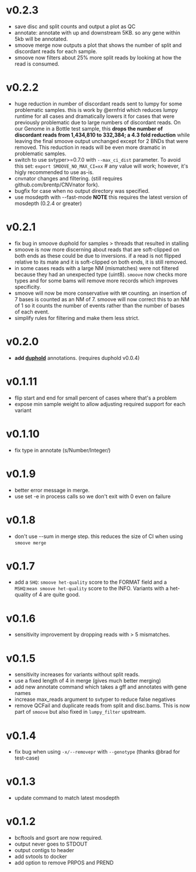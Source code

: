 v0.2.3
======
+ save disc and split counts and output a plot as QC
+ annotate: annotate with up and downstream 5KB. so any gene within 5kb will be annotated.
+ smoove merge now outputs a plot that shows the number of split and discordant reads for each sample.
+ smoove now filters about 25% more split reads by looking at how the read is consumed.

v0.2.2
======
+ huge reduction in number of discordant reads sent to lumpy for some problematic samples.
  this is work by @ernfrid which reduces lumpy runtime for all cases and dramatically lowers
  it for cases that were previously problematic due to large numbers of discordant reads.
  On our Genome in a Bottle test sample, this **drops the number of discordant reads
  from 1,434,810 to 332,384; a 4.3 fold reduction** while leaving the final smoove output unchanged
  except for 2 BNDs that were removed. This reduction in reads will be even more dramatic
  in problematic samples.
+ switch to use svtyper>=0.7.0 with `--max_ci_dist` parameter. To avoid this set: 
  `export SMOOVE_NO_MAX_CI=xx` # any value will work; however, it's higly recommended
  to use as-is.
+ cnvnator changes and filtering. (still requires github.com/brentp/CNVnator fork).
+ bugfix for case when no output directory was specified.
+ use mosdepth with --fast-mode **NOTE** this requires the latest version of mosdepth (0.2.4 or greater)

v0.2.1
======
+ fix bug in smoove duphold for samples > threads that resulted in stalling
+ smoove is now more discerning about reads that are soft-clipped on both ends as
  these could be due to inversions. if a read is not flipped relative to its mate
  and it is soft-clipped on both ends, it is still removed.
+ in some cases reads with a large NM (mismatches) were not filtered because they
  had an unexpected type (uint8). `smoove` now checks more types and for some bams
  will remove more records which improves specificity.
+ smoove will now be more conservative with `NM` counting. an insertion of 7 bases
  is counted as an NM of 7. smoove will now correct this to an NM of 1 so it counts
  the number of events rather than the number of bases of each event.
+ simplify rules for filtering and make them less strict.

v0.2.0
======
+ **add [duphold](https://github.com/brentp/duphold)** annotations. (requires duphold v0.0.4)

v0.1.11
=======
+ flip start and end for small percent of cases where that's a problem
+ expose min sample weight to allow adjusting required support for each variant

v0.1.10
======= 
+ fix type in annotate (s/Number/Integer/)

v0.1.9
======
+ better error message in merge.
+ use set -e in process calls so we don't exit with 0 even on failure

v0.1.8
======
+ don't use --sum in merge step. this reduces the size of CI when using `smoove merge`

v0.1.7
======
+ add a `SHQ`: `smoove het-quality` score to the FORMAT field and a `MSHQ`:`mean smoove het-quality` score
  to the INFO. Variants with a het-quality of 4 are quite good.

v0.1.6
======
+ sensitivity improvement by dropping reads with > 5 mismatches.

v0.1.5
======
+ sensitivity increases for variants without split reads.
+ use a fixed length of 4 in merge (gives much better merging)
+ add new annotate command which takes a gff and annotates with gene names
+ increase max_reads argument to svtyper to reduce false negatives
+ remove QCFail and duplicate reads from split and disc.bams. This is now
  part of `smoove` but also fixed in `lumpy_filter` upstream.

v0.1.4
======
+ fix bug when using `-x/--removepr` with `--genotype` (thanks @brad for test-case)

v0.1.3
======
+ update command to match latest mosdepth

v0.1.2
======
+ bcftools and gsort are now required.
+ output never goes to STDOUT
+ output contigs to header
+ add svtools to docker
+ add option to remove PRPOS and PREND
